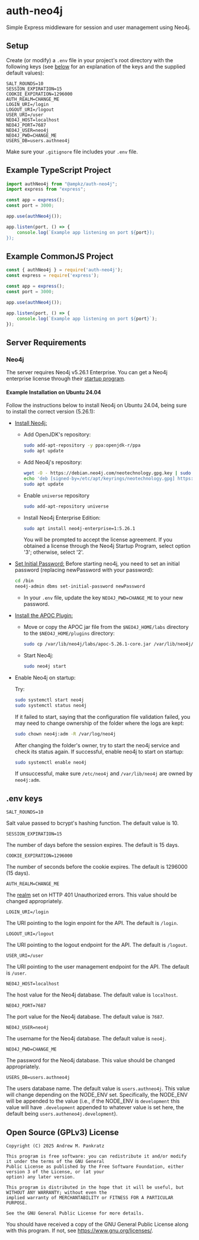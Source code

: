 # auth-neo4j

Simple Express middleware for session and user management using Neo4j.

## Setup

Create (or modify) a `.env` file in your project's root directory with the following keys (see [below](#env-keys) for an explanation of the keys and the supplied default values):

```
SALT_ROUNDS=10
SESSION_EXPIRATION=15
COOKIE_EXPIRATION=1296000
AUTH_REALM=CHANGE_ME
LOGIN_URI=/login
LOGOUT_URI=/logout
USER_URI=/user
NEO4J_HOST=localhost
NEO4J_PORT=7687
NEO4J_USER=neo4j
NEO4J_PWD=CHANGE_ME
USERS_DB=users.authneo4j
```

Make sure your `.gitignore` file includes your `.env` file.

## Example TypeScript Project

```js
import authNeo4j from "@ampkz/auth-neo4j";
import express from "express";

const app = express();
const port = 3000;

app.use(authNeo4j());

app.listen(port, () => {
    console.log(`Example app listening on port ${port});
});

```

## Example CommonJS Project

```js
const { authNeo4j } = require('auth-neo4j');
const express = require('express');

const app = express();
const port = 3000;

app.use(authNeo4j());

app.listen(port, () => {
	console.log(`Example app listening on port ${port}`);
});
```

## Server Requirements

### Neo4j

The server requires Neo4j v5.26.1 Enterprise. You can get a Neo4j enterprise license through their [startup program](https://neo4j.com/startup-program/ 'Neo4j Startup Program').

#### Example Installation on Ubuntu 24.04

Follow the instructions below to install Neo4j on Ubuntu 24.04, being sure to install the correct version (5.26.1):

- [Install Neo4j:](https://neo4j.com/docs/operations-manual/current/installation/linux/debian/ 'Neo4j')
    - Add OpenJDK's repository:
        ```bash
        sudo add-apt-repository -y ppa:openjdk-r/ppa
        sudo apt update
        ```
    - Add Neo4j's repository:
        ```bash
        wget -O - https://debian.neo4j.com/neotechnology.gpg.key | sudo gpg --dearmor -o /etc/apt/keyrings/neotechnology.gpg
        echo 'deb [signed-by=/etc/apt/keyrings/neotechnology.gpg] https://debian.neo4j.com stable 5' | sudo tee -a /etc/apt/sources.list.d/neo4j.list
        sudo apt update
        ```
    - Enable `universe` repository
        ```bash
        sudo add-apt-repository universe
        ```
    - Install Neo4j Enterprise Edition:
        ```bash
        sudo apt install neo4j-enterprise=1:5.26.1
        ```
        You will be prompted to accept the license agreement. If you obtained a license through the Neo4j Startup Program, select option '3'; otherwise, select '2'.
- [Set Initial Password:](https://neo4j.com/docs/operations-manual/2025.01/configuration/set-initial-password/ 'Neo4j Set Initial Password')
  Before starting neo4j, you need to set an initial password (replacing newPassword with your password):

    ```bash
    cd /bin
    neo4j-admin dbms set-initial-password newPassword
    ```

    - In your `.env` file, update the key `NEO4J_PWD=CHANGE_ME` to your new password.

- [Install the APOC Plugin:](https://neo4j.com/docs/apoc/current/installation/ 'Install the APOC plugin')
    - Move or copy the APOC jar file from the `$NEO4J_HOME/labs` directory to the `$NEO4J_HOME/plugins` directory:
        ```bash
        sudo cp /var/lib/neo4j/labs/apoc-5.26.1-core.jar /var/lib/neo4j/plugins
        ```
    - Start Neo4j:
        ```bash
        sudo neo4j start
        ```
- Enable Neo4j on startup:

    Try:

    ```bash
    sudo systemctl start neo4j
    sudo systemctl status neo4j
    ```

    If it failed to start, saying that the configuration file validation failed, you may need to change ownership of the folder where the logs are kept:

    ```bash
    sudo chown neo4j:adm -R /var/log/neo4j
    ```

    After changing the folder's owner, try to start the neo4j service and check its status again. If successful, enable neo4j to start on startup:

    ```bash
    sudo systemctl enable neo4j
    ```

    If unsuccessful, make sure `/etc/neo4j` and `/var/lib/neo4j` are owned by `neo4j:adm`.

## .env keys

```
SALT_ROUNDS=10
```

Salt value passed to bcrypt's hashing function. The default value is 10.

```
SESSION_EXPIRATION=15
```

The number of days before the session expires. The default is 15 days.

```
COOKIE_EXPIRATION=1296000
```

The number of seconds before the cookie expires. The default is 1296000 (15 days).

```
AUTH_REALM=CHANGE_ME
```

The [realm](https://developer.mozilla.org/en-US/docs/Web/HTTP/Reference/Headers/WWW-Authenticate#realm) set on HTTP 401 Unauthorized errors. This value should be changed appropriately.

```
LOGIN_URI=/login
```

The URI pointing to the login enpoint for the API. The default is `/login`.

```
LOGOUT_URI=/logout
```

The URI pointing to the logout endpoint for the API. The default is `/logout`.

```
USER_URI=/user
```

The URI pointing to the user management endpoint for the API. The default is `/user`.

```
NEO4J_HOST=localhost
```

The host value for the Neo4j database. The default value is `localhost`.

```
NEO4J_PORT=7687
```

The port value for the Neo4j database. The default value is `7687`.

```
NEO4J_USER=neo4j
```

The username for the Neo4j database. The default value is `neo4j`.

```
NEO4J_PWD=CHANGE_ME
```

The password for the Neo4j database. This value should be changed appropriately.

```
USERS_DB=users.authneo4j
```

The users database name. The default value is `users.authneo4j`. This value will change depending on the NODE_ENV set. Specifically, the NODE_ENV will be appended to the value (i.e., if the NODE_ENV is `development` this value will have `.development` appended to whatever value is set here, the default being `users.autheneo4j.development`).

## Open Source (GPLv3) License

    Copyright (C) 2025 Andrew M. Pankratz

    This program is free software: you can redistribute it and/or modify it under the terms of the GNU General
    Public License as published by the Free Software Foundation, either version 3 of the License, or (at your
    option) any later version.

    This program is distributed in the hope that it will be useful, but WITHOUT ANY WARRANTY; without even the
    implied warranty of MERCHANTABILITY or FITNESS FOR A PARTICULAR PURPOSE.

    See the GNU General Public License for more details.

You should have received a copy of the GNU General Public License along with this program. If not, see <https://www.gnu.org/licenses/>.
